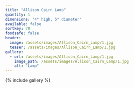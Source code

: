 ```yaml
---
title: "Allison Cairn Lamp"
quantity: 1
dimensions: '4" high, 5" diameter'
available: false
sortkey: 70
foodsafe: false
header:
  image: /assets/images/Allison_Cairn_Lamp/1.jpg
  teaser: /assets/images/Allison_Cairn_Lamp/1.jpg
gallery:
  - url: /assets/images/Allison_Cairn_Lamp/1.jpg
    image_path: /assets/images/Allison_Cairn_Lamp/1.jpg
    alt: "Lamp"
---
```


{% include gallery %}

